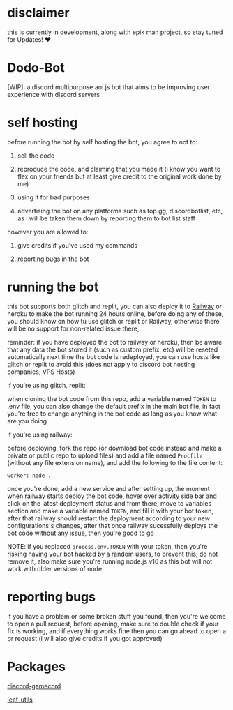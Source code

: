 # disclaimer
this is currently in development, along with epik man project, so stay tuned for Updates! ❤

# Dodo-Bot
[WIP]: a discord multipurpose aoi.js bot that aims to be improving user experience with discord servers

# self hosting
before running the bot by self hosting the bot, you agree to not to:

1. sell the code

2. reproduce the code, and claiming that you made it (i know you want to flex on your friends but at least give credit to the original work done by me)

3. using it for bad purposes

4. advertising the bot on any platforms such as top.gg, discordbotlist, etc, as i will be taken them down by reporting them to bot list staff

however you are allowed to:

1. give credits if you've used my commands

2. reporting bugs in the bot


# running the bot
this bot supports both glitch and replit, you can also deploy it to [Railway](https://railway.app) or heroku to make the bot running 24 hours online, before doing any of these, you should know on how tu use glitch or replit or Railway, otherwise there will be no support for non-related issue there,

reminder: if you have deployed the bot to railway or heroku, then be aware that any data the bot stored it (such as custom prefix, etc) will be reseted automatically next time the bot code is redeployed, you can use hosts like glitch or replit to avoid this (does not apply to discord bot hosting companies, VPS Hosts)

if you're using glitch, replit:

when cloning the bot code from this repo, add a variable named `TOKEN` to .env file, you can also change the default prefix in the main bot file, in fact you're free to change anything in the bot code as long as you know what are you doing

if you're using railway:

before deploying, fork the repo (or download bot code instead and make a private or public repo to upload files) and add a file named `Procfile` (without any file extension name), and add the following to the file content:
```
worker: node .
```
once you're done, add a new service and after setting up, the moment when railway starts deploy the bot code, hover over activity side bar and click on the latest deployment status and from there, move to variables section and make a variable named `TOKEN`, and fill it with your bot token, after that railway should restart the deployment according to your new configurations's changes, after that once railway sucessfully deploys the bot code without any issue, then you're good to go

NOTE: if you replaced `process.env.TOKEN` with your token, then you're risking having your bot hacked by a random users, to prevent this, do not remove it, also make sure you're running node.js v16 as this bot will not work with older versions of node

# reporting bugs
if you have a problem or some broken stuff you found, then you're welcome to open a pull request, before opening, make sure to double check if your fix is working, and if everything works fine then you can go ahead to open a pr request (i will also give credits if you got approved)

# Packages

[discord-gamecord](https://www.npmjs.com/package/discord-gamecord)

[leaf-utils](https://www.npmjs.com/package/leaf-utils)

